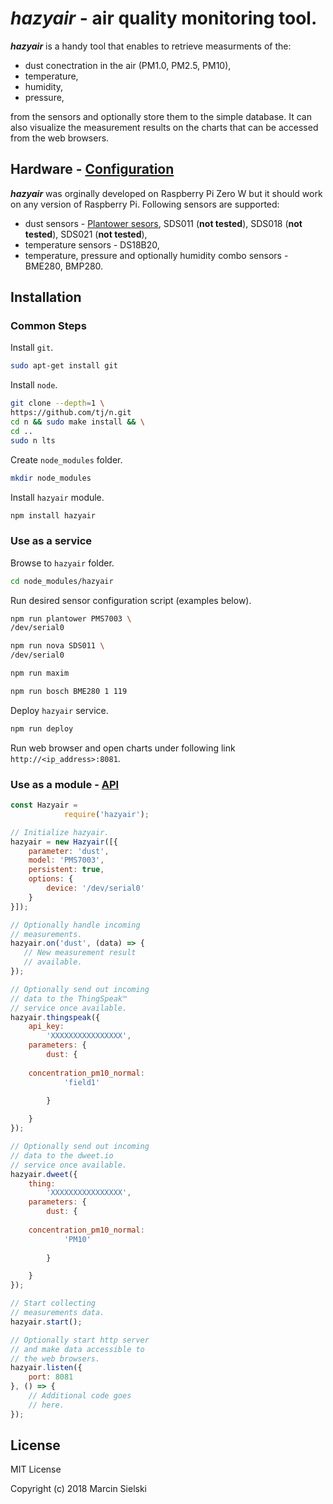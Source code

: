 # __*hazyair*__ - air quality monitoring tool. 

__*hazyair*__ is a handy tool that enables to retrieve measurments of the:
* dust conectration in the air (PM1.0, PM2.5, PM10),
* temperature,
* humidity,
* pressure,

from the sensors and optionally store them to the simple database. It can also visualize the measurement results on the
charts that can be accessed from the web browsers.

## Hardware - [Configuration](https://github.com/marcin-sielski/hazyair/wiki)

__*hazyair*__ was orginally developed on Raspberry Pi Zero W but it should work on any version of Raspberry Pi.
Following sensors are supported:
* dust sensors - [Plantower sesors](https://github.com/perfectworks/node-plantower#supported-device-models),
SDS011 (__not tested__), SDS018 (__not tested__), SDS021 (__not tested__),
* temperature sensors - DS18B20,
* temperature, pressure and optionally humidity combo sensors - BME280, BMP280.

## Installation

### Common Steps

Install `git`.

```bash
sudo apt-get install git
```

Install `node`.

```bash
git clone --depth=1 \
https://github.com/tj/n.git
cd n && sudo make install && \
cd ..
sudo n lts
```

Create `node_modules` folder.

```bash
mkdir node_modules
```

Install `hazyair` module.

```bash
npm install hazyair
```

### Use as a service

Browse to `hazyair` folder.

```bash
cd node_modules/hazyair
```

Run desired sensor configuration script (examples below).

```bash
npm run plantower PMS7003 \
/dev/serial0

npm run nova SDS011 \
/dev/serial0

npm run maxim

npm run bosch BME280 1 119
```

Deploy `hazyair` service.

```bash
npm run deploy
```

Run web browser and open charts under following link ```http://<ip_address>:8081```.

### Use as a module - [API](https://github.com/marcin-sielski/hazyair/wiki/API)


```javascript
const Hazyair =
            require('hazyair');

// Initialize hazyair.
hazyair = new Hazyair([{    
    parameter: 'dust',
    model: 'PMS7003',
    persistent: true,
    options: {
        device: '/dev/serial0'
    }
}]);

// Optionally handle incoming
// measurements.
hazyair.on('dust', (data) => {
   // New measurement result
   // available.
});

// Optionally send out incoming
// data to the ThingSpeak™
// service once available.
hazyair.thingspeak({ 
    api_key:
        'XXXXXXXXXXXXXXXX',
    parameters: {
        dust: {
    
    concentration_pm10_normal:
            'field1'
        
        }

    }
});

// Optionally send out incoming
// data to the dweet.io
// service once available.
hazyair.dweet({ 
    thing:
        'XXXXXXXXXXXXXXXX',
    parameters: {
        dust: {
    
    concentration_pm10_normal:
            'PM10'
        
        }

    }
});

// Start collecting
// measurements data.
hazyair.start();

// Optionally start http server
// and make data accessible to
// the web browsers.
hazyair.listen({
    port: 8081
}, () => {
    // Additional code goes
    // here.
});
```

## License

MIT License

Copyright (c) 2018 Marcin Sielski
